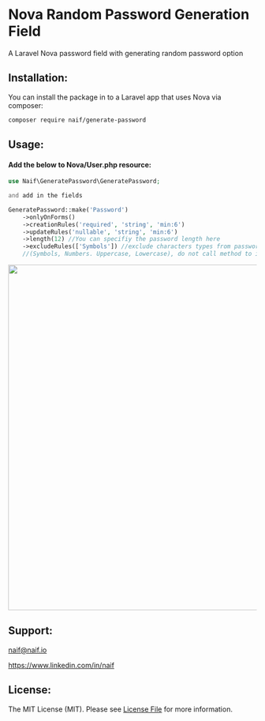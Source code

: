 # Nova Random Password Generation Field
A Laravel Nova password field with generating random password option
 
## Installation:

You can install the package in to a Laravel app that uses Nova via composer:

```bash
composer require naif/generate-password
```

## Usage:
<h4>Add the below to Nova/User.php resource:</h4>



```php
use Naif\GeneratePassword\GeneratePassword;

and add in the fields

GeneratePassword::make('Password')
    ->onlyOnForms()
    ->creationRules('required', 'string', 'min:6')
    ->updateRules('nullable', 'string', 'min:6')
    ->length(12) //You can specifiy the password length here
    ->excludeRules(['Symbols']) //exclude characters types from password 
    //(Symbols, Numbers. Uppercase, Lowercase), do not call method to include all types
```  
    
<img src="https://raw.githubusercontent.com/naifalshaye/nova-random-password-generation/master/screenshots/screen.gif" width="700">

## Support:
naif@naif.io

https://www.linkedin.com/in/naif

## License:
The MIT License (MIT). Please see [License File](LICENSE.md) for more information.
